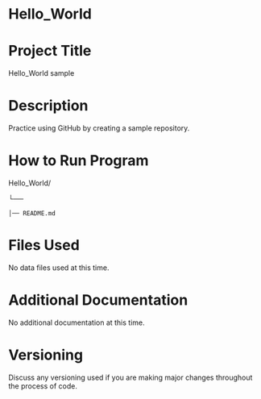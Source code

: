 # Hello_World

# Project Title
Hello_World sample
# Description
Practice using GitHub by creating a sample repository.
# How to Run Program
Hello_World/

└── 

    │── README.md
# Files Used
No data files used at this time.
# Additional Documentation
No additional documentation at this time.
# Versioning
Discuss any versioning used if you are making major changes throughout the process of code.
